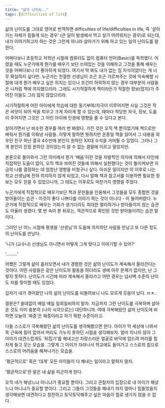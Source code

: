 ```yaml
---
title: "삶의 난이도.."
tags: [difficulties of life]
---
```


삶의 난이도를 그대로 영어로 번역하면 difficulties of life/difficulties in life, 즉 '살아가는 자체가 힘들게 되는 경우' (큰 일이 발생헤서 먹고 살기 어려워지는 경우)로 되는데, 내가 이야기하고자 하는 것은 그런게 아니라 살아가기 위해 하고 있는 일의 난이도를 말한다.

어쩌다보니 초등학교 저학년 시절에 컴퓨터도 없이 컴퓨터 언어(Basic)를 독학했다. 어렸을 때도 누군가에게 뭔가를 배우기 보단 쓰여있는 것을 이해하고 그것을 통해 배우는 것을 어쩌다보니 더 좋아하게 되었다. 여기서 딱 봐도 내가 없는 집 자식이었다는 게 너무 확실하지 싶다만. 누군가는 친절한 선생님이 조곤 조곤 가르쳐주는 것에 익숙해할 시절에 대개 뭔가 배우고 싶은 의지는 있으나 조건이 허락하지 않는 경우 대부분의 사람들은 나처럼 책에 의지했으리라. 그래도 시기적절하게 책이라든가 적절한 정보(잡지)가 주어진 이들도 그리 많지 않았으리라. 

시기적절하게 어린 아이에게 학습에 대한 동기부여/자극이 이루어지면 사실 그것은 작은 씨앗이 되어 싹을 틔우고 크게 자라게 할 수 있는데, 때마다 적당한 자극, 정보, 도움이 주어지면 그것은 그 어린 아이에 인생에 영향을 줄 수 있다고 본다. 

살아가면서 난 비슷한 경우를 여러 번 봐왔다. 가진 것은 오직 책 뿐이었기에 책으로만 배워서 뭔가를 이뤄낸 사람들. 이렇게 말하면 뭣하지만 온종일 책을 읽어서 그 내용을 외우던 친구 하난 결국 4수만에 본인이 원하던 XX대 수석을 거머쥘 수 있었다. 그러나 그게 본인이 진정 원하던 것이었는지 알 수 없는 결말에 이르고 말았지만. 

본론으로 돌아와서 그런 의미에서 뭔가 '배움'이란 것을 자발적인 의지에 의해서 타인에 직접적인 도움이 없이, 오직 책과 씌여진 것들에 의해서 실현했다는 것이 돌이켜보면 지금의 나를 결정하는 데 엄청난 영향을 미쳤구나 싶다. 아쉬운 일이지만 이 이후로 나는 학교 선생님에 전혀 의지하지 않게 되었고, 다시 말해 책과 참고서를 이용하면 필요한 정보는 모두 얻을 수 있었으니까, 그 태도는 이후로도 마찬가지 영향을 주었다.

누군가에게 직접적으로 배우기보단 책과 문헌들을 인용해서 그것들을 모두 종합한 것을 받아들이는 습관 - 이것이 좋다 나쁘다를 이야기 하는 것이 아니다 - 이 들어버렸다. 누군가에 직접적으로 배우는 기회가 생기더라도 최대한 멀리하거나 받아들이지 않는 습관도 아울러 생겼다. 몇 번 속아 본 뒤로는, 객관적으로 확인된 것만 받아들이려는 습관 말이다.

그러던 난 어느 시점에 평생을 '선생님'의 도움에 의지하던 사람을 만났고 또 다른 정도의 난이도를 만났다. 

'니가 (교수나) 선생님도 아니면서 어떻게 그게 맞다고 이야기할 수 있어?'

'.........'

어쨌든 그렇게 삶이 흘러오면서 내가 경험한 것은 삶의 난이도가 계속해서 올라간다는 것이다. 어떤 사람들은 같은 난이도의 활동을 하더라도 생에 아무 문제가 없지만, 난 그렇지 못하다. 난이도가 시간에 따라 계속해서 올라가고 어떤 경우는 넘사벽 수준의 난이도 차를 맞이할 때도 있었다.

갑자기 내가 겪어왔던 나의 삶의 난이도를 되돌려보니 나도 모르게 웃음이 났다. ㅁㅊ..

결론은? 쓸데없이 매일 매일 일희일비하지 말자. 지금까지 그런 난이도를 극복하며 살아온 것도 이미 충분히 (나의 시각으로는) 대단하니까. 여태 극복해왔던 삶의 난이도에 비하면 오늘의 '짜증'은 짜증이라고 하기 뭐한 수준이라고.

다들 스스로가 극복해왔던 삶의 난이도를 생각해봤으면 한다. 아이가 막 세상에 나와서 목 근육에 힘이 없어서 머리도 가누지 못하던 시절을 생각해보자. 얼마 지나지 않아 그 아이가 대견스럽게도 '뒤집기'를 해내고선 자랑스러운 얼굴로 바닥에 업드려 머리를 힘차게 들고 웃는 모습을. 그렇게 그 아이가 자라나서 학교에도 들어가고 스스로의 힘으로 스스로의 어려움을 해쳐나가는 모습을. 

'평균적으로' 혹은 '대개' 모든 아이들이 다 해내는 일이라고 말하지 말자. 

'평균적으로'란 말은 내 삶을 피곤하게 한다. 

오직 내가 해냈느냐 아니냐가 중요할 뿐이다. 그리고 관찰자의 입장으로 내 아이가 해냈느냐 아니냐가 중요할 뿐이다. 그리고 그들이 그것들을 해내기 까지 얼마나 힘들었을지 생각해보면 대견하다고 칭찬하고 토닥토닥해주고 싶은 마음이 절로 생기지 않을 수 없다. 
